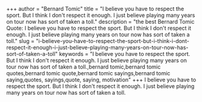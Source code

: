 +++
author = "Bernard Tomic"
title = "I believe you have to respect the sport. But I think I don't respect it enough. I just believe playing many years on tour now has sort of taken a toll."
description = "the best Bernard Tomic Quote: I believe you have to respect the sport. But I think I don't respect it enough. I just believe playing many years on tour now has sort of taken a toll."
slug = "i-believe-you-have-to-respect-the-sport-but-i-think-i-dont-respect-it-enough-i-just-believe-playing-many-years-on-tour-now-has-sort-of-taken-a-toll"
keywords = "I believe you have to respect the sport. But I think I don't respect it enough. I just believe playing many years on tour now has sort of taken a toll.,bernard tomic,bernard tomic quotes,bernard tomic quote,bernard tomic sayings,bernard tomic saying,quotes, sayings,quote, saying, motivation"
+++
I believe you have to respect the sport. But I think I don't respect it enough. I just believe playing many years on tour now has sort of taken a toll.
